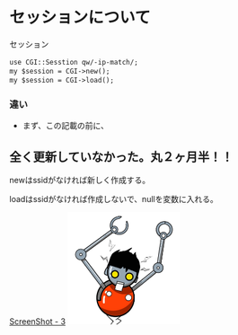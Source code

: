 # セッションについて

セッション


```
use CGI::Sesstion qw/-ip-match/;
my $session = CGI->new();
my $session = CGI->load();
```
### 違い

- まず、この記載の前に、　　

全く更新していなかった。丸２ヶ月半！！ 
---

newはssidがなければ新しく作成する。

loadはssidがなければ作成しないで、nullを変数に入れる。



[ScreenShot - 3](https://raw.githubusercontent.com/fumi2323/every-day/master/Perl/IMG_6995.JPG)
<img src="https://raw.githubusercontent.com/fumi2323/every-day/master/Perl/IMG_6995.JPG" alt="attach:cat" title="attach:cat" width="200" height="200">
